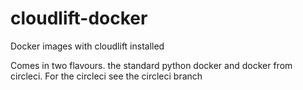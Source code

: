 # cloudlift-docker
Docker images with cloudlift installed


Comes in two flavours. the standard python docker and docker from circleci.
For the circleci see the circleci branch
